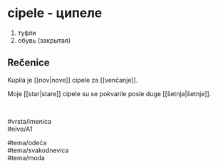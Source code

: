 # cipele - ципеле

1. туфли  
2. обувь (закрытая)  

## Rečenice

Kupila je [[nov|nove]] cipele za [[venčanje]].  

Moje [[star|stare]] cipele su se pokvarile posle duge [[šetnja|šetnje]].  

<br>

#vrsta/imenica  
#nivo/A1  

#tema/odeća  
#tema/svakodnevica  
#tema/moda
